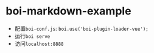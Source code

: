 # boi-markdown-example

* 配置`boi-conf.js`: `boi.use('boi-plugin-loader-vue');`
* 运行`boi serve`
* 访问`localhost:8888`
